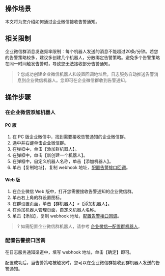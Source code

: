 ## 操作场景

本文将为您介绍如何通过企业微信接收告警通知。

## 相关限制

企业微信群消息发送频率限制：每个机器人发送的消息不能超过20条/分钟。若您的告警策略较多，建议多创建几个机器人，分散绑定告警策略。避免多个告警策略在同一时间触发告警时，导致您无法接收部分告警通知。

>? 您成功创建企业微信机器人和设置回调地址后，日志服务自动推送告警消息到企业微信机器人。您即可在企业微信群收到告警通知。
>


## 操作步骤

### 在企业微信添加机器人

#### PC 版

1. 在 PC 版企业微信中，找到需要接收告警通知的企业微信群。
2. 选中并右键单击企业微信群。
3. 在弹框中，单击【添加群机器人】。
3. 在弹框中，单击【新创建一个机器人】。
4. 在弹框中，自定义机器人名称，单击【添加机器人】。
5. 单击【复制地址】，复制 webhook 地址，[配置告警接口回调](#return)。


#### Web 版

1. 在企业微信 Web 版中，打开您需要接收告警通知的企业微信群。
2. 单击右上角的群设置图标。
3. 在群设置页面，单击【群机器人】>【添加机器人】。
4. 在添加机器人管理页面，自定义机器人名称。
5. 单击【添加】，复制 webhook 地址，[配置告警接口回调](#return)。
>? 如需配置企业微信群机器人，请参考 [企业微信—配置群机器人](https://work.weixin.qq.com/help?doc_id=13376)。
>

<span id="return"></span>
### 配置告警接口回调

在日志服务通知渠道中，填写 webhook 地址，单击【确定】即可。


配置成功后，当告警策略被触发时，您可以在企业微信群接收到群机器人发送的告警通知。

